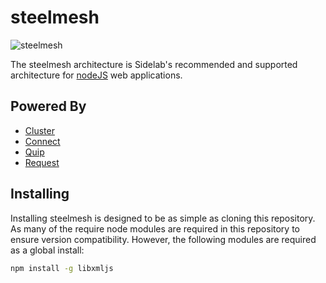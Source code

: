 # steelmesh

![steelmesh](https://github.com/sidelab/nodestack/raw/master/assets/steelmesh.png)

The steelmesh architecture is Sidelab's recommended and supported architecture for [nodeJS](http://nodejs.org/) web applications.  

## Powered By

- [Cluster](https://github.com/LearnBoost/cluster)
- [Connect](https://github.com/senchalabs/connect)
- [Quip](https://github.com/caolan/quip)
- [Request](https://github.com/mikeal/request)

## Installing

Installing steelmesh is designed to be as simple as cloning this repository.  As many of the require node modules are required in this repository to ensure version compatibility.  However, the following modules are required as a global install:

```bash
npm install -g libxmljs
```
